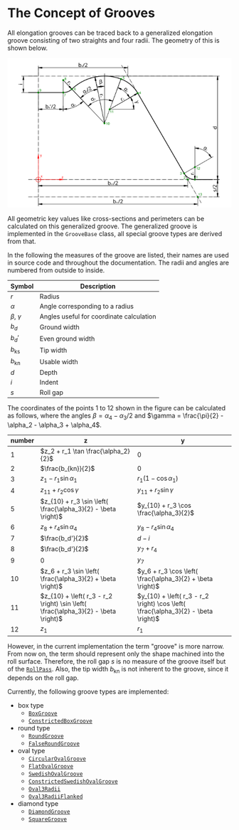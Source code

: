 # The Concept of Grooves

All elongation grooves can be traced back to a generalized elongation groove consisting of two straights and four radii.
The geometry of this is shown below.

![Geometry of Generalized Groove](general-groove.svg)

All geometric key values like cross-sections and perimeters can be calculated on this generalized groove. The
generalized groove is implemented in the `GrooveBase` class, all special groove types are derived from that.

In the following the measures of the groove are listed, their names are used in source code and throughout the
documentation. The radii and angles are numbered from outside to inside.

| Symbol                | Description                              |
|-----------------------|------------------------------------------|
| $`r`$                 | Radius                                   |
| $`\alpha`$            | Angle corresponding to a radius          |
| $`\beta`$, $`\gamma`$ | Angles useful for coordinate calculation |
| $`b_d`$               | Ground width                             |
| $`b_d'`$              | Even ground width                        |
| $`b_\mathrm{ks}`$     | Tip width                                |
| $`b_\mathrm{kn}`$     | Usable width                             |
| $`d`$                 | Depth                                    |
| $`i`$                 | Indent                                   |
| $`s`$                 | Roll gap                                 |

The coordinates of the points 1 to 12 shown in the figure can be calculated as follows, where the angles $`\beta = \alpha_4 - \alpha_3 / 2`$ and $`\gamma = \frac{\pi}{2} - \alpha_2 - \alpha_3 + \alpha_4`$. 

| number | z                                                                                    | y                                                                                    |
|--------|--------------------------------------------------------------------------------------|--------------------------------------------------------------------------------------|
| 1      | $`z_2 + r_1 \tan \frac{\alpha_2}{2}`$                                                | $`0`$                                                                                |
| 2      | $`\frac{b_{kn}}{2}`$                                                                 | $`0`$                                                                                |
| 3      | $`z_1 - r_1 \sin \alpha_1`$                                                          | $`r_1 \left( 1 - \cos \alpha_1 \right)`$                                             |
| 4      | $`z_{11} + r_2 \cos \gamma`$                                                         | $`y_{11} + r_2 \sin \gamma`$                                                         |
| 5      | $`z_{10} + r_3 \sin \left( \frac{\alpha_3}{2} - \beta \right)`$                      | $`y_{10} + r_3 \cos \frac{\alpha_3}{2}`$                                             |
| 6      | $`z_8 + r_4 \sin \alpha_4`$                                                          | $`y_8 - r_4 \sin \alpha_4`$                                                          |
| 7      | $`\frac{b_d'}{2}`$                                                                   | $`d - i`$                                                                            |
| 8      | $`\frac{b_d'}{2}`$                                                                   | $`y_7 + r_4`$                                                                        |
| 9      | $`0`$                                                                                | $`y_7`$                                                                              |
| 10     | $`z_6 + r_3 \sin \left( \frac{\alpha_3}{2} + \beta \right)`$                         | $`y_6 + r_3 \cos \left( \frac{\alpha_3}{2} + \beta \right)`$                         |
| 11     | $`z_{10} + \left( r_3 - r_2 \right) \sin \left( \frac{\alpha_3}{2} - \beta \right)`$ | $`y_{10} + \left( r_3 - r_2 \right) \cos \left( \frac{\alpha_3}{2} - \beta \right)`$ |
| 12     | $`z_1`$                                                                              | $`r_1`$                                                                              |

However, in the current implementation the term "groove" is more narrow.
From now on, the term should represent only the shape machined into the roll surface.
Therefore, the roll gap $`s`$ is no measure of the groove itself but of the [`RollPass`](../units/roll_pass.md).
Also, the tip width $`b_\mathrm{kn}`$ is not inherent to the groove, since it depends on the roll gap.

Currently, the following groove types are implemented:
- box type
  - [`BoxGroove`](boxes/box.md)
  - [`ConstrictedBoxGroove`](boxes/constricted_box.md)
- round type
  - [`RoundGroove`](rounds/round.md)
  - [`FalseRoundGroove`](rounds/false-round.md)
- oval type
  - [`CircularOvalGroove`](ovals/circular_oval.md)
  - [`FlatOvalGroove`](ovals/flat_oval.md)
  - [`SwedishOvalGroove`](ovals/swedish_oval.md)
  - [`ConstrictedSwedishOvalGroove`](ovals/constricted_swedish_oval.md)
  - [`Oval3Radii`](ovals/oval_3radii.md)
  - [`Oval3RadiiFlanked`](ovals/oval_3radii_flanked.md)
- diamond type
  - [`DiamondGroove`](diamonds/diamond.md)
  - [`SquareGroove`](diamonds/square.md)